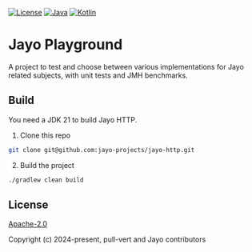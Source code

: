 [![License](https://img.shields.io/badge/license-Apache%20License%202.0-blue.svg?logo=apache&style=flat-square)](https://www.apache.org/licenses/LICENSE-2.0)
[![Java](https://img.shields.io/badge/Java-21-ED8B00?logo=openjdk&logoColor=white&style=flat-square)](https://www.java.com/en/download/help/whatis_java.html)
[![Kotlin](https://img.shields.io/badge/kotlin-2.1.0-blue.svg?logo=kotlin&style=flat-square)](http://kotlinlang.org)

# Jayo Playground

A project to test and choose between various implementations for Jayo related subjects, with unit tests and JMH
benchmarks.

## Build

You need a JDK 21 to build Jayo HTTP.

1. Clone this repo

```bash
git clone git@github.com:jayo-projects/jayo-http.git
```

2. Build the project

```bash
./gradlew clean build
```

## License

[Apache-2.0](https://opensource.org/license/apache-2-0)

Copyright (c) 2024-present, pull-vert and Jayo contributors